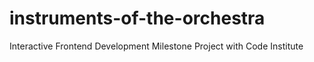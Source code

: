 # instruments-of-the-orchestra
Interactive Frontend Development Milestone Project with Code Institute
